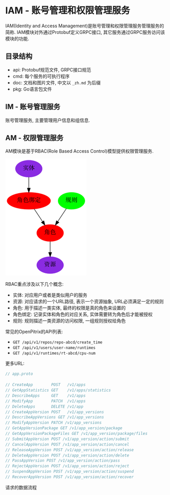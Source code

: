 # IAM - 账号管理和权限管理服务

IAM(Identity and Access Management)是账号管理和权限管理服务管理服务的简称. IAM模块对外通过Protobuf定义GRPC接口, 其它服务通过GRPC服务访问该模块的功能.

## 目录结构

- api: Protobuf规范文件, GRPC接口规范
- cmd: 每个服务的可执行程序
- doc: 文档和图片文件, 中文以 `_zh.md` 为后缀
- pkg: Go语言包文件

## IM - 账号管理服务

账号管理服务, 主要管理用户信息和组信息.

## AM - 权限管理服务

AM模块是基于RBAC(Role Based Access Control)模型提供权限管理服务.

![](./doc/images/rbac.dot.png)

RBAC重点涉及以下几个概念:

- 实体: 对应用户或者是类似用户的服务
- 资源: 对应请求的一个URL路径, 表示一个资源抽象, URL必须满足一定的规则
- 角色: 用于描述一类实体, 最终的权限是真的角色来设置的
- 角色绑定: 记录实体和角色的对应关系, 实体需要转为角色后才能被授权
- 规则: 规则描述一类资源的访问权限, 一组规则授权给角色

常见的OpenPitrix的API列表:

- `GET /api/v1/repos/repo-abcd/create_time`
- `GET /api/v1/users/user-name/runtimes`
- `GET /api/v1/runtimes/rt-abcd/cpu-num`

更多URL:

```go
// app.proto

// CreateApp        POST   /v1/apps
// GetAppStatistics GET    /v1/apps/statistics
// DescribeApps     GET    /v1/apps
// ModifyApp        PATCH  /v1/apps
// DeleteApps       DELETE /v1/app
// CreateAppVersion POST   /v1/app_versions
// DescribeAppVersions GET /v1/app_versions
// ModifyAppVersion PATCH /v1/app_versions
// GetAppVersionPackage GET /v1/app_version/package
// GetAppVersionPackageFiles GET /v1/app_version/package/files
// SubmitAppVersion POST /v1/app_version/action/submit
// CancelAppVersion POST /v1/app_version/action/cancel
// ReleaseAppVersion POST /v1/app_version/action/release
// DeleteAppVersion POST /v1/app_version/action/delete
// PassAppVersion POST /v1/app_version/action/pass
// RejectAppVersion POST /v1/app_version/action/reject
// SuspendAppVersion POST /v1/app_version/action/suspend
// RecoverAppVersion POST /v1/app_version/action/recover
```

请求的数据流程

<!--
RBAC的扩展信息可以放到pb里面，自动生成代码
-->
